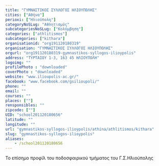 ```yaml
---
title: "ΓΥΜΝΑΣΤΙΚΟΣ ΣΥΛΛΟΓΟΣ ΗΛΙΟΥΠΟΛΗΣ"
cities: ["Αθήνα"]
perioxi: ["Ηλιούπολη"]
categoryNoSLug: "Αθλητισμός"
subcategoriesNoSLug: ["Κολύμβηση"]
categories: ["athlitismos"]
subcategories: ["kithara"]
organisationid: "org191120180319"
organisation: "ΓΥΜΝΑΣΤΙΚΟΣ ΣΥΛΛΟΓΟΣ ΗΛΙΟΥΠΟΛΗΣ"
orgurl: "org191120180319-gymnastikos-syllogos-ilioypolis"
address: "ΤΥΡΤΑΙΟΥ 1-3, 163 45 ΗΛΙΟΥΠΟΛΗ"
logoimg: ""
profilePhoto : "downloaded"
coverPhoto : "downloaded"
website: "www.ilioupolis-ac.gr/"
facebook: "www.facebook.com/gsilioupoli/"
phone: ""
email: ""
courses: ""
places: [""]
rensponsibles: ""
zipcode: [""]
UID: "school201120180656"
latitude: ""
longitude: ""
url: "gymnastikos-syllogos-ilioypolis/athina/athlitismos/kithara"
slug: "gymnastikos-syllogos-ilioypolis"
aliases:
    - /school201120180656
---
```



Το επίσημο προφίλ του ποδοσφαιρικού τμήματος του Γ.Σ.Ηλιούπολης


